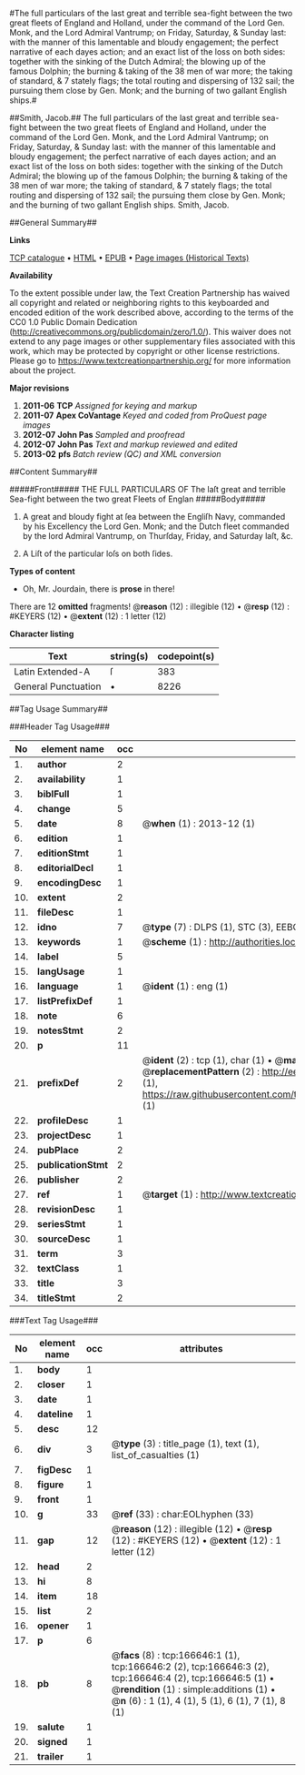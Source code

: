 #The full particulars of the last great and terrible sea-fight between the two great fleets of England and Holland, under the command of the Lord Gen. Monk, and the Lord Admiral Vantrump; on Friday, Saturday, & Sunday last: with the manner of this lamentable and bloudy engagement; the perfect narrative of each dayes action; and an exact list of the loss on both sides: together with the sinking of the Dutch Admiral; the blowing up of the famous Dolphin; the burning & taking of the 38 men of war more; the taking of standard, & 7 stately flags; the total routing and dispersing of 132 sail; the pursuing them close by Gen. Monk; and the burning of two gallant English ships.#

##Smith, Jacob.##
The full particulars of the last great and terrible sea-fight between the two great fleets of England and Holland, under the command of the Lord Gen. Monk, and the Lord Admiral Vantrump; on Friday, Saturday, & Sunday last: with the manner of this lamentable and bloudy engagement; the perfect narrative of each dayes action; and an exact list of the loss on both sides: together with the sinking of the Dutch Admiral; the blowing up of the famous Dolphin; the burning & taking of the 38 men of war more; the taking of standard, & 7 stately flags; the total routing and dispersing of 132 sail; the pursuing them close by Gen. Monk; and the burning of two gallant English ships.
Smith, Jacob.

##General Summary##

**Links**

[TCP catalogue](http://www.ota.ox.ac.uk/tcp/)  • 
[HTML](http://tei.it.ox.ac.uk/tcp/Texts-HTML/free/A93/A93364.html)  • 
[EPUB](http://tei.it.ox.ac.uk/tcp/Texts-EPUB/free/A93/A93364.epub) • 
[Page images (Historical Texts)](https://historicaltexts.jisc.ac.uk/eebo-99872616e)

**Availability**

To the extent possible under law, the Text Creation Partnership has waived all copyright and related or neighboring rights to this keyboarded and encoded edition of the work described above, according to the terms of the CC0 1.0 Public Domain Dedication (http://creativecommons.org/publicdomain/zero/1.0/). This waiver does not extend to any page images or other supplementary files associated with this work, which may be protected by copyright or other license restrictions. Please go to https://www.textcreationpartnership.org/ for more information about the project.

**Major revisions**

1. __2011-06__ __TCP__ *Assigned for keying and markup*
1. __2011-07__ __Apex CoVantage__ *Keyed and coded from ProQuest page images*
1. __2012-07__ __John Pas__ *Sampled and proofread*
1. __2012-07__ __John Pas__ *Text and markup reviewed and edited*
1. __2013-02__ __pfs__ *Batch review (QC) and XML conversion*

##Content Summary##

#####Front#####
THE FULL PARTICULARS OF The laſt great and terrible Sea-fight between the two great Fleets of Englan
#####Body#####

1. A great and bloudy fight at ſea between the Engliſh Navy, commanded by his Excellency the Lord Gen. Monk; and the Dutch fleet commanded by the lord Admiral Vantrump, on Thurſday, Friday, and Saturday laſt, &c.

1. A Liſt of the particular loſs on both ſides.

**Types of content**

  * Oh, Mr. Jourdain, there is **prose** in there!

There are 12 **omitted** fragments! 
 @__reason__ (12) : illegible (12)  •  @__resp__ (12) : #KEYERS (12)  •  @__extent__ (12) : 1 letter (12)

**Character listing**


|Text|string(s)|codepoint(s)|
|---|---|---|
|Latin Extended-A|ſ|383|
|General Punctuation|•|8226|

##Tag Usage Summary##

###Header Tag Usage###

|No|element name|occ|attributes|
|---|---|---|---|
|1.|__author__|2||
|2.|__availability__|1||
|3.|__biblFull__|1||
|4.|__change__|5||
|5.|__date__|8| @__when__ (1) : 2013-12 (1)|
|6.|__edition__|1||
|7.|__editionStmt__|1||
|8.|__editorialDecl__|1||
|9.|__encodingDesc__|1||
|10.|__extent__|2||
|11.|__fileDesc__|1||
|12.|__idno__|7| @__type__ (7) : DLPS (1), STC (3), EEBO-CITATION (1), PROQUEST (1), VID (1)|
|13.|__keywords__|1| @__scheme__ (1) : http://authorities.loc.gov/ (1)|
|14.|__label__|5||
|15.|__langUsage__|1||
|16.|__language__|1| @__ident__ (1) : eng (1)|
|17.|__listPrefixDef__|1||
|18.|__note__|6||
|19.|__notesStmt__|2||
|20.|__p__|11||
|21.|__prefixDef__|2| @__ident__ (2) : tcp (1), char (1)  •  @__matchPattern__ (2) : ([0-9\-]+):([0-9IVX]+) (1), (.+) (1)  •  @__replacementPattern__ (2) : http://eebo.chadwyck.com/downloadtiff?vid=$1&page=$2 (1), https://raw.githubusercontent.com/textcreationpartnership/Texts/master/tcpchars.xml#$1 (1)|
|22.|__profileDesc__|1||
|23.|__projectDesc__|1||
|24.|__pubPlace__|2||
|25.|__publicationStmt__|2||
|26.|__publisher__|2||
|27.|__ref__|1| @__target__ (1) : http://www.textcreationpartnership.org/docs/. (1)|
|28.|__revisionDesc__|1||
|29.|__seriesStmt__|1||
|30.|__sourceDesc__|1||
|31.|__term__|3||
|32.|__textClass__|1||
|33.|__title__|3||
|34.|__titleStmt__|2||


###Text Tag Usage###

|No|element name|occ|attributes|
|---|---|---|---|
|1.|__body__|1||
|2.|__closer__|1||
|3.|__date__|1||
|4.|__dateline__|1||
|5.|__desc__|12||
|6.|__div__|3| @__type__ (3) : title_page (1), text (1), list_of_casualties (1)|
|7.|__figDesc__|1||
|8.|__figure__|1||
|9.|__front__|1||
|10.|__g__|33| @__ref__ (33) : char:EOLhyphen (33)|
|11.|__gap__|12| @__reason__ (12) : illegible (12)  •  @__resp__ (12) : #KEYERS (12)  •  @__extent__ (12) : 1 letter (12)|
|12.|__head__|2||
|13.|__hi__|8||
|14.|__item__|18||
|15.|__list__|2||
|16.|__opener__|1||
|17.|__p__|6||
|18.|__pb__|8| @__facs__ (8) : tcp:166646:1 (1), tcp:166646:2 (2), tcp:166646:3 (2), tcp:166646:4 (2), tcp:166646:5 (1)  •  @__rendition__ (1) : simple:additions (1)  •  @__n__ (6) : 1 (1), 4 (1), 5 (1), 6 (1), 7 (1), 8 (1)|
|19.|__salute__|1||
|20.|__signed__|1||
|21.|__trailer__|1||
